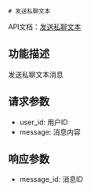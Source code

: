     # 发送私聊文本

API文档：[发送私聊文本](https://napcat.apifox.cn/226888843e0.md)

## 功能描述
发送私聊文本消息

## 请求参数
- user_id: 用户ID
- message: 消息内容

## 响应参数
- message_id: 消息ID
